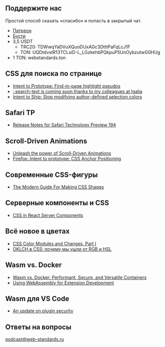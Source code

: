 ## Поддержите нас

Простой способ сказать «спасибо» и попасть в закрытый чат.

- [Патреон](https://www.patreon.com/webstandards_ru)
- [Бусти](https://boosty.to/webstandards_ru)
- 3,5 USDT
	- TRC20: TDWwqYaDVuXQuoDUxAGc3DtttPaFqLcJ1F
	- TON: UQDtdvstR13TCLsiD-L_LGzkehbPQkpuP5UnOybzutwG0HUg
- 1 TON: webstandards.ton

## CSS для поиска по странице

- [Intent to Prototype: Find-in-page highlight pseudos](https://groups.google.com/a/chromium.org/g/blink-dev/c/5FS_4mVQBLc)
- [::search-text is coming soon thanks to my colleagues at Igalia](https://kolektiva.social/@delan/112377759374528950)
- [Intent to Ship: Stop modifying author-defined selection colors](https://groups.google.com/a/chromium.org/g/blink-dev/c/olhqI_F8SWE/m/22N_WOKsAgAJ)

## Safari TP

- [Release Notes for Safari Technology Preview 194](https://webkit.org/blog/15406/release-notes-for-safari-technology-preview-194/)

## Scroll-Driven Animations

- [Unleash the power of Scroll-Driven Animations](https://developer.chrome.com/blog/scroll-driven-animations-video-course)
- [Firefox: Intent to prototype: CSS Anchor Positioning](https://groups.google.com/a/mozilla.org/g/dev-platform/c/4cbytMKbHtg)

## Современные CSS-фигуры

- [The Modern Guide For Making CSS Shapes](https://www.smashingmagazine.com/2024/05/modern-guide-making-css-shapes/)

## Серверные компоненты и CSS

- [CSS in React Server Components](https://www.joshwcomeau.com/react/css-in-rsc/)

## Всё новое в цветах

- [CSS Color Modules and Changes, Part I](https://weblog.anniegreens.lol/2024/05/css-color-modules-and-changes-part-i)
- [OKLCH в CSS: почему мы ушли от RGB и HSL](https://web-standards.ru/articles/oklch-in-css-why-quit-rgb-hsl/)

## Wasm vs. Docker

- [Wasm vs. Docker: Performant, Secure, and Versatile Containers](https://www.docker.com/blog/wasm-vs-docker/)
- [Using WebAssembly for Extension Development](https://code.visualstudio.com/blogs/2024/05/08/wasm)

## Wasm для VS Code

- [An update on plugin security](https://www.figma.com/blog/an-update-on-plugin-security/)

## Ответы на вопросы

[podcast@web-standards.ru](mailto:podcast@web-standards.ru)
